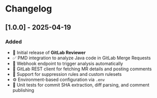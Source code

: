 # Changelog

## [1.0.0] - 2025-04-19

### Added
- 🎉 Initial release of **GitLab Reviewer**
- ✅ PMD integration to analyze Java code in GitLab Merge Requests
- 🔁 Webhook endpoint to trigger analysis automatically
- 📡 GitLab REST client for fetching MR details and posting comments
- 📄 Support for suppression rules and custom rulesets
- ⚙️ Environment-based configuration via `.env`
- 🧪 Unit tests for commit SHA extraction, diff parsing, and comment publishing